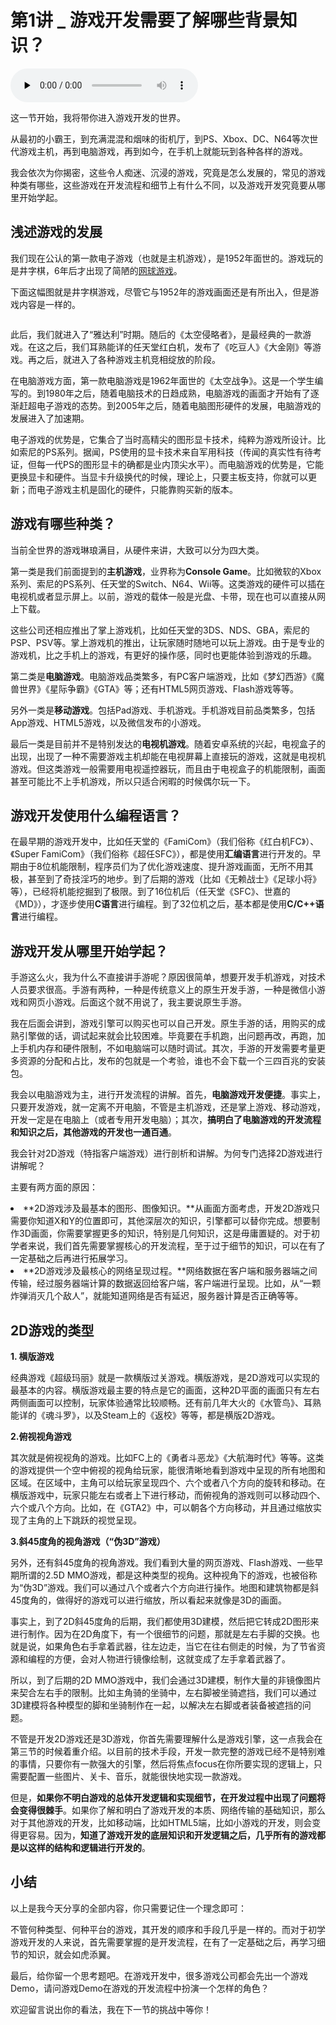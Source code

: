 # 第1讲 _ 游戏开发需要了解哪些背景知识？

<audio id="audio" title="第1讲 | 游戏开发需要了解哪些背景知识？" controls="" preload="none"><source id="mp3" src="https://static001.geekbang.org/resource/audio/b5/a0/b5f7fccfba8a1824a985a313b3f935a0.mp3"></audio>

这一节开始，我将带你进入游戏开发的世界。

从最初的小霸王，到充满混混和烟味的街机厅，到PS、Xbox、DC、N64等次世代游戏主机，再到电脑游戏，再到如今，在手机上就能玩到各种各样的游戏。

我会依次为你揭密，这些令人痴迷、沉浸的游戏，究竟是怎么发展的，常见的游戏种类有哪些，这些游戏在开发流程和细节上有什么不同，以及游戏开发究竟要从哪里开始学起。

## 浅述游戏的发展

我们现在公认的第一款电子游戏（也就是主机游戏），是1952年面世的。游戏玩的是井字棋，6年后才出现了简陋的[网球游戏](https://www.bilibili.com/video/av1326850/)。

下面这幅图就是井字棋游戏，尽管它与1952年的游戏画面还是有所出入，但是游戏内容是一样的。

<img src="https://static001.geekbang.org/resource/image/e6/74/e67d2a821df9f4c625ba2f78ee294974.jpg" alt="">

此后，我们就进入了“雅达利”时期。随后的《太空侵略者》，是最经典的一款游戏。在这之后，我们耳熟能详的任天堂红白机，发布了《吃豆人》《大金刚》等游戏。再之后，就进入了各种游戏主机竞相绽放的阶段。

在电脑游戏方面，第一款电脑游戏是1962年面世的《太空战争》。这是一个学生编写的。到1980年之后，随着电脑技术的日趋成熟，电脑游戏的画面才开始有了逐渐赶超电子游戏的态势。到2005年之后，随着电脑图形硬件的发展，电脑游戏的发展进入了加速期。

电子游戏的优势是，它集合了当时高精尖的图形显卡技术，纯粹为游戏所设计。比如索尼的PS系列。据闻，PS使用的显卡技术来自军用科技（传闻的真实性有待考证，但每一代PS的图形显卡的确都是业内顶尖水平）。而电脑游戏的优势是，它能更换显卡和硬件。当显卡升级换代的时候，理论上，只要主板支持，你就可以更新；而电子游戏主机是固化的硬件，只能靠购买新的版本。

## 游戏有哪些种类？

当前全世界的游戏琳琅满目，从硬件来讲，大致可以分为四大类。

第一类是我们前面提到的**主机游戏**，业界称为**Console Game**。比如微软的Xbox系列、索尼的PS系列、任天堂的Switch、N64、Wii等。这类游戏的硬件可以插在电视机或者显示屏上。以前，游戏的载体一般是光盘、卡带，现在也可以直接从网上下载。

这些公司还相应推出了掌上游戏机，比如任天堂的3DS、NDS、GBA，索尼的PSP、PSV等。掌上游戏机的推出，让玩家随时随地可以玩上游戏。由于是专业的游戏机，比之手机上的游戏，有更好的操作感，同时也更能体验到游戏的乐趣。

第二类是**电脑游戏**。电脑游戏品类繁多，有PC客户端游戏，比如《梦幻西游》《魔兽世界》《星际争霸》《GTA》等；还有HTML5网页游戏、Flash游戏等等。

另外一类是**移动游戏**。包括Pad游戏、手机游戏。手机游戏目前品类繁多，包括App游戏、HTML5游戏，以及微信发布的小游戏。

最后一类是目前并不是特别发达的**电视机游戏**。随着安卓系统的兴起，电视盒子的出现，出现了一种不需要游戏主机却能在电视屏幕上直接玩的游戏，这就是电视机游戏。但这类游戏一般需要用电视遥控器玩，而且由于电视盒子的机能限制，画面甚至可能比不上手机游戏，所以只适合闲暇的时候偶尔玩一下。

## 游戏开发使用什么编程语言？

在最早期的游戏开发中，比如任天堂的《FamiCom》（我们俗称《红白机FC》）、《Super FamiCom》（我们俗称《超任SFC》），都是使用**汇编语言**进行开发的。早期由于8位机能限制，程序员们为了优化游戏速度、提升游戏画面，无所不用其极，甚至到了奇技淫巧的地步。到了后期的游戏（比如《无赖战士》《足球小将》等），已经将机能挖掘到了极限。到了16位机后（任天堂《SFC》、世嘉的《MD》），才逐步使用**C语言**进行编程。到了32位机之后，基本都是使用**C/C++语言**进行编程。

## 游戏开发从哪里开始学起？

手游这么火，我为什么不直接讲手游呢？原因很简单，想要开发手机游戏，对技术人员要求很高。手游有两种，一种是传统意义上的原生开发手游，一种是微信小游戏和网页小游戏。后面这个就不用说了，我主要说原生手游。

我在后面会讲到，游戏引擎可以购买也可以自己开发。原生手游的话，用购买的成熟引擎做的话，调试起来就会比较困难。毕竟要在手机跑，出问题再改，再跑，加上手机内存和硬件限制，不如电脑端可以随时调试。其次，手游的开发需要考量更多资源的分配和占比，发布的包就是一个考验，谁也不会下载一个三四百兆的安装包。

我会以电脑游戏为主，进行开发流程的讲解。首先，**电脑游戏开发便捷**。事实上，只要开发游戏，就一定离不开电脑，不管是主机游戏，还是掌上游戏、移动游戏，开发一定是在电脑上（或者专用开发电脑）；其次，**搞明白了电脑游戏的开发流程和知识之后，其他游戏的开发也一通百通**。

我会针对2D游戏（特指客户端游戏）进行剖析和讲解。为何专门选择2D游戏进行讲解呢？

主要有两方面的原因：

<li>**2D游戏涉及最基本的图形、图像知识。**从画面方面考虑，开发2D游戏只需要你知道X和Y的位置即可，其他深层次的知识，引擎都可以替你完成。想要制作3D画面，你需要掌握更多的知识，特别是几何知识，这是毋庸置疑的。对于初学者来说，我们首先需要掌握核心的开发流程，至于过于细节的知识，可以在有了一定基础之后再进行拓展学习。
</li>
<li>**2D游戏涉及最核心的网络呈现过程。**网络数据在客户端和服务器端之间传输，经过服务器端计算的数据返回给客户端，客户端进行呈现。比如，从“一颗炸弹消灭几个敌人”，就能知道网络是否有延迟，服务器计算是否正确等等。
</li>

## 2D游戏的类型

**1. 横版游戏**

经典游戏《超级玛丽》就是一款横版过关游戏。横版游戏，是2D游戏可以实现的最基本的内容。横版游戏最主要的特点是它的画面，这种2D平面的画面只有左右两侧画面可以控制，玩家体验通常比较顺畅。还有前几年大火的《水管鸟》、耳熟能详的《魂斗罗》，以及Steam上的《返校》等等，都是横版2D游戏。

**2.俯视视角游戏**

其次就是俯视视角的游戏。比如FC上的《勇者斗恶龙》《大航海时代》等等。这类的游戏提供一个空中俯视的视角给玩家，能很清晰地看到游戏中呈现的所有地图和区域。在区域中，主角可以给玩家呈现四个、六个或者八个方向的旋转和移动。在横版游戏中，玩家只能左右或者上下进行移动，而俯视角的游戏则可以移动四个、六个或八个方向。比如，在《GTA2》中，可以朝各个方向移动，并且通过缩放实现了主角的上下跳跃的视觉呈现。

**3.斜45度角的视角游戏（“伪3D”游戏）**

另外，还有斜45度角的视角游戏。我们看到大量的网页游戏、Flash游戏、一些早期所谓的2.5D MMO游戏，都是这种类型的视角。这种视角下的游戏，也被俗称为“伪3D”游戏。我们可以通过八个或者六个方向进行操作。地图和建筑物都是斜45度角的，做得好的游戏可以进行缩放，所以看起来就像是3D的画面。

事实上，到了2D斜45度角的后期，我们都使用3D建模，然后把它转成2D图形来进行制作。因为在2D角度下，有一个很细节的问题，那就是左右手脚的交换。也就是说，如果角色右手拿着武器，往左边走，当它在往右侧走的时候，为了节省资源和编程的方便，会对人物进行镜像绘制，这就变成了左手拿着武器了。

所以，到了后期的2D MMO游戏中，我们会通过3D建模，制作大量的非镜像图片来契合左右手的限制。比如主角骑的坐骑中，左右脚被坐骑遮挡，我们可以通过3D建模将各种模型的脚和坐骑制作在一起，以解决左右脚或者装备被遮挡的问题。

不管是开发2D游戏还是3D游戏，你首先需要理解什么是游戏引擎，这一点我会在第三节的时候着重介绍。以目前的技术手段，开发一款完整的游戏已经不是特别难的事情，只要你有一款强大的引擎，然后将焦点focus在你所要实现的逻辑上，只需要配置一些图片、关卡、音乐，就能很快地实现一款游戏。

但是，**如果你不明白游戏的总体开发逻辑和实现细节，在开发过程中出现了问题将会变得很棘手**。如果你了解和明白了游戏开发的本质、网络传输的基础知识，那么对于其他游戏的开发，比如移动端，比如HTML5端，比如小游戏的开发，则会变得更容易。因为，**知道了游戏开发的底层知识和开发逻辑之后，几乎所有的游戏都是以这样的结构和逻辑进行开发的**。

## 小结

以上是我今天分享的全部内容，你只需要记住一个理念即可：

不管何种类型、何种平台的游戏，其开发的顺序和手段几乎是一样的。而对于初学游戏开发的人来说，首先需要掌握的是开发流程，在有了一定基础之后，再学习细节的知识，就会如虎添翼。

最后，给你留一个思考题吧。在游戏开发中，很多游戏公司都会先出一个游戏Demo，请问游戏Demo在游戏的开发流程中扮演一个怎样的角色？  

欢迎留言说出你的看法，我在下一节的挑战中等你！



